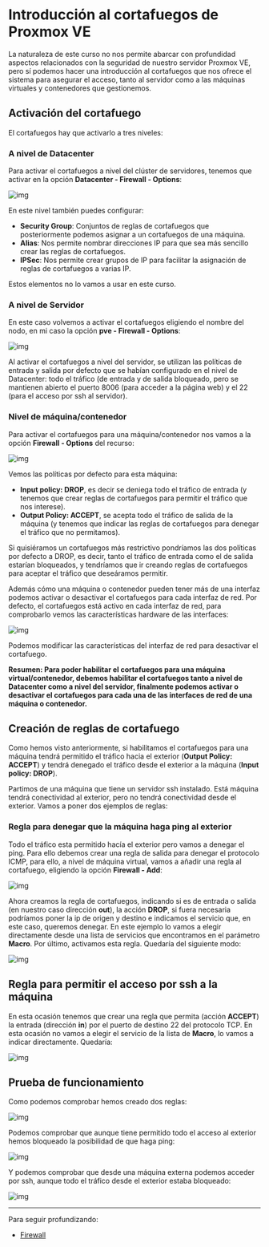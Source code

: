 # Introducción al cortafuegos de Proxmox VE

La naturaleza de este curso no nos permite abarcar con profundidad aspectos relacionados con la seguridad de nuestro servidor Proxmox VE, pero sí podemos hacer una introducción al cortafuegos que nos ofrece el sistema para asegurar el acceso, tanto al servidor como a las máquinas virtuales y contenedores que gestionemos.

## Activación del cortafuego

El cortafuegos hay que activarlo a tres niveles:

### A nivel de Datacenter

Para activar el cortafuegos a nivel del clúster de servidores, tenemos que activar en la opción **Datacenter - Firewall - Options**:

![img](img/firewall1.png)

En este nivel también puedes configurar:

* **Security Group**: Conjuntos de reglas de cortafuegos que posteriormente podemos asignar a un cortafuegos de una máquina.
* **Alias**: Nos permite nombrar direcciones IP para que sea más sencillo crear las reglas de cortafuegos.
* **IPSec**: Nos permite crear grupos de IP para facilitar la asignación de reglas de cortafuegos a varias IP. 

Estos elementos no lo vamos a usar en este curso.

### A nivel de Servidor

En este caso volvemos a activar el cortafuegos eligiendo el nombre del nodo, en mi caso la opción **pve - Firewall - Options**:

![img](img/firewall2.png)

Al activar el cortafuegos a nivel del servidor, se utilizan las políticas de entrada y salida por defecto que se habían configurado en el nivel de Datacenter: todo el tráfico (de entrada y de salida bloqueado, pero se mantienen abierto el puerto 8006 (para acceder a la página web) y el 22 (para el acceso por ssh al servidor).

### Nivel de máquina/contenedor

Para activar el cortafuegos para una máquina/contenedor nos vamos a la opción **Firewall - Options** del recurso:

![img](img/firewall3.png)

Vemos las políticas por defecto para esta máquina: 

* **Input policy: DROP**, es decir se deniega todo el tráfico de entrada (y tenemos que crear reglas de cortafuegos para permitir el tráfico que nos interese).
* **Output Policy: ACCEPT**, se acepta todo el tráfico de salida de la máquina (y tenemos que indicar las reglas de cortafuegos para denegar el tráfico que no permitamos).

Si quisiéramos un cortafuegos más restrictivo pondríamos las dos políticas por defecto a DROP, es decir, tanto el tráfico de entrada como el de salida estarían bloqueados, y tendríamos que ir creando reglas de cortafuegos para aceptar el tráfico que deseáramos permitir.

Además cómo una máquina o contenedor pueden tener más de una interfaz podemos activar o desactivar el cortafuegos para cada interfaz de red. Por defecto, el cortafuegos está activo en cada interfaz de red, para comprobarlo vemos las características hardware de las interfaces:

![img](img/firewall4.png)

Podemos modificar las características del interfaz de red para desactivar el cortafuego.

**Resumen: Para poder habilitar el cortafuegos para una máquina virtual/contenedor, debemos habilitar el cortafuegos tanto a nivel de Datacenter como a nivel del servidor, finalmente podemos activar o desactivar el cortafuegos para cada una de las interfaces de red de una máquina o contenedor.**

## Creación de reglas de cortafuego

Como hemos visto anteriormente, si habilitamos el cortafuegos para una máquina tendrá permitido el tráfico hacia el exterior (**Output Policy: ACCEPT**) y tendrá denegado el tráfico desde el exterior a la máquina (**Input policy: DROP**).

Partimos de una máquina que tiene un servidor ssh instalado. Está máquina tendrá conectividad al exterior, pero no tendrá conectividad desde el exterior. Vamos a poner dos ejemplos de reglas:

### Regla para denegar que la máquina haga ping al exterior

Todo el tráfico esta permitido hacía el exterior pero vamos a denegar el ping. Para ello debemos crear una regla de salida para denegar el protocolo ICMP, para ello, a nivel de máquina virtual, vamos a añadir una regla al cortafuego, eligiendo la opción **Firewall - Add**:

![img](img/firewall5.png)

Ahora creamos la regla de cortafuegos, indicando si es de entrada o salida (en nuestro caso dirección **out**), la acción **DROP**, si fuera necesaria podríamos poner la ip de origen y destino e indicamos el servicio que, en este caso, queremos denegar. En este ejemplo lo vamos a elegir directamente desde una lista de servicios que encontramos en el parámetro **Macro**. Por último, activamos esta regla. Quedaría del siguiente modo:

![img](img/firewall6.png)

## Regla para permitir el acceso por ssh a la máquina

En esta ocasión tenemos que crear una regla que permita (acción **ACCEPT**) la entrada (dirección **in**) por el puerto de destino 22 del protocolo TCP. En esta ocasión no vamos a elegir el servicio de la lista de **Macro**, lo vamos a indicar directamente. Quedaría:

![img](img/firewall7.png)

## Prueba de funcionamiento

Como podemos comprobar hemos creado dos reglas:

![img](img/firewall8.png)

Podemos comprobar que aunque tiene permitido todo el acceso al exterior hemos bloqueado la posibilidad de que haga ping:

![img](img/firewall9.png)

Y podemos comprobar que desde una máquina externa podemos acceder por ssh, aunque todo el tráfico desde el exterior estaba bloqueado:

![img](img/firewall10.png)

---

Para seguir profundizando:

* [Firewall](https://pve.proxmox.com/wiki/Firewall)